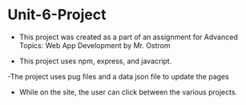 # Unit-6-Project

- This project was created as a part of an assignment for Advanced Topics: Web App Development by Mr. Ostrom 

- This project uses npm, express, and javacript.

-The project uses pug files and a data json file to update the pages

- While on the site, the user can click between the various projects. 